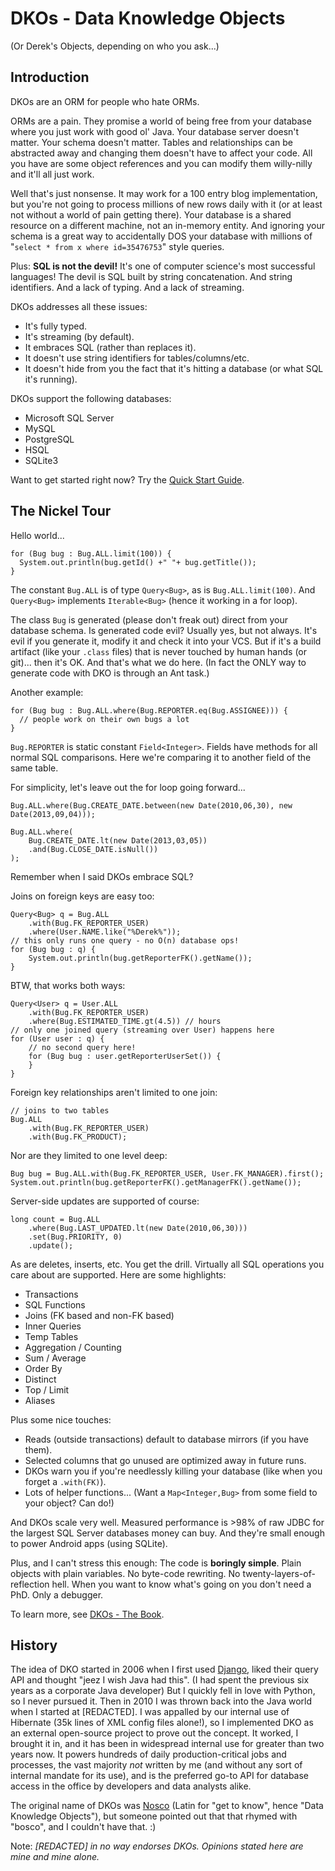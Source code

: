 DKOs - Data Knowledge Objects
=============================
(Or Derek's Objects, depending on who you ask...)

Introduction
------------
DKOs are an ORM for people who hate ORMs.

ORMs are a pain.  They promise a world of being free from your database where you just work with good ol' Java.
Your database server doesn't matter.  Your schema doesn't matter.  Tables and relationships can be abstracted away
and changing them doesn't have to affect your code.  All you have are some object references and you can modify
them willy-nilly and it'll all just work.

Well that's just nonsense.  It may work for a 100 entry blog implementation, but you're not going to process
millions of new rows daily with it (or at least not without a world of pain getting there).  Your database is a shared
resource on a different
machine, not an in-memory entity.  And ignoring your schema is a great way to accidentally DOS your database with
millions of "`select * from x where id=35476753`" style queries.

Plus: **SQL is not the devil!**  It's one of computer science's most successful languages!  The devil 
is SQL built by string concatenation.  And string identifiers.  And a lack of typing.  And a lack of streaming.

DKOs addresses all these issues:

 - It's fully typed.
 - It's streaming (by default).
 - It embraces SQL (rather than replaces it).
 - It doesn't use string identifiers for tables/columns/etc.
 - It doesn't hide from you the fact that it's hitting a database (or what SQL it's running).
 
DKOs support the following databases:

 - Microsoft SQL Server
 - MySQL
 - PostgreSQL
 - HSQL
 - SQLite3
 
Want to get started right now?  Try the [Quick Start Guide](QUICK_START.md).

The Nickel Tour
---------------
Hello world...

    for (Bug bug : Bug.ALL.limit(100)) {
      System.out.println(bug.getId() +" "+ bug.getTitle());
    }

The constant `Bug.ALL` is of type `Query<Bug>`, as is `Bug.ALL.limit(100)`.  And `Query<Bug>` implements `Iterable<Bug>`
(hence it working in a for loop).

The class `Bug` is generated (please don't freak out) direct from your database schema.  Is generated code 
evil?  Usually yes, but not always.  It's evil if you generate it, modify it and check it into your VCS.  But if it's a 
build artifact (like your `.class` files) that is never touched by human hands (or git)... then it's OK.  And that's
what we do here.  (In fact the ONLY way to generate code with DKO is through an Ant task.)

Another example:

    for (Bug bug : Bug.ALL.where(Bug.REPORTER.eq(Bug.ASSIGNEE))) {
      // people work on their own bugs a lot
    }

`Bug.REPORTER` is static constant `Field<Integer>`.  Fields have methods for all normal SQL comparisons.  Here we're
comparing it to another field of the same table.

For simplicity, let's leave out the for loop going forward...

    Bug.ALL.where(Bug.CREATE_DATE.between(new Date(2010,06,30), new Date(2013,09,04)));

    Bug.ALL.where(
        Bug.CREATE_DATE.lt(new Date(2013,03,05))
        .and(Bug.CLOSE_DATE.isNull())
    );

Remember when I said DKOs embrace SQL?

Joins on foreign keys are easy too:

    Query<Bug> q = Bug.ALL
        .with(Bug.FK_REPORTER_USER)
        .where(User.NAME.like("%Derek%"));
    // this only runs one query - no O(n) database ops!
    for (Bug bug : q) {
        System.out.println(bug.getReporterFK().getName());
    }

BTW, that works both ways:

    Query<User> q = User.ALL
        .with(Bug.FK_REPORTER_USER)
        .where(Bug.ESTIMATED_TIME.gt(4.5)) // hours
    // only one joined query (streaming over User) happens here
    for (User user : q) {
        // no second query here!
        for (Bug bug : user.getReporterUserSet()) {
        }
    }

Foreign key relationships aren't limited to one join:

    // joins to two tables
    Bug.ALL
        .with(Bug.FK_REPORTER_USER)
        .with(Bug.FK_PRODUCT);

Nor are they limited to one level deep:

    Bug bug = Bug.ALL.with(Bug.FK_REPORTER_USER, User.FK_MANAGER).first();
    System.out.println(bug.getReporterFK().getManagerFK().getName());

Server-side updates are supported of course:

    long count = Bug.ALL
        .where(Bug.LAST_UPDATED.lt(new Date(2010,06,30)))
        .set(Bug.PRIORITY, 0)
        .update();

As are deletes, inserts, etc.  You get the drill.  Virtually all SQL operations you care about are supported.  Here 
are some highlights:

 - Transactions
 - SQL Functions
 - Joins (FK based and non-FK based)
 - Inner Queries
 - Temp Tables
 - Aggregation / Counting
 - Sum / Average
 - Order By
 - Distinct
 - Top / Limit
 - Aliases

Plus some nice touches:

 - Reads (outside transactions) default to database mirrors (if you have them).
 - Selected columns that go unused are optimized away in future runs.
 - DKOs warn you if you're needlessly killing your database (like when you forget a `.with(FK)`).
 - Lots of helper functions... (Want a `Map<Integer,Bug>` from some field to your object?  Can do!)

And DKOs scale very well.  Measured performance is >98% of raw JDBC for the largest SQL Server databases money can 
buy.  And they're small enough to power Android apps (using SQLite).

Plus, and I can't stress this enough:  The code is **boringly simple**.  Plain objects with plain variables.  No 
byte-code rewriting.  No twenty-layers-of-reflection
hell.  When you want to know what's going on you don't need a PhD.  Only a debugger.

To learn more, see [DKOs - The Book](http://nosco.googlecode.com/hg/doc/dkos-the-book/dkos-the-book.html).



History
-------
The idea of DKO started in 2006 when I first used [Django](https://www.djangoproject.com), 
liked their query API and thought "jeez I wish
Java had this".  (I had spent the previous six years as a corporate Java developer)
But I quickly fell in love with Python, so I never pursued it.
Then in 2010 I was thrown back into the Java world when I started at 
[REDACTED].  I was appalled by our internal use of Hibernate
(35k lines of XML config files alone!), so I implemented DKO as an external open-source project to prove out the 
concept.  It worked, I brought it in, and it has been in widespread internal use for greater than two years now.  It 
powers hundreds of daily 
production-critical jobs and processes, the vast majority *not* written by me (and without any sort of internal mandate
for its use), and is the preferred go-to API for database access in the office by developers and data analysts alike.

The original name of DKOs was [Nosco](https://code.google.com/p/nosco) (Latin for "get to know", hence 
"Data Knowledge Objects"), but someone pointed out that that rhymed with "bosco", and I couldn't have that.  :)

Note: *[REDACTED] in no way endorses DKOs.  Opinions stated here are mine and mine alone.*

